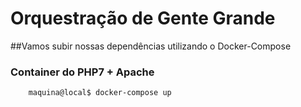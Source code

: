 # Orquestração de Gente Grande

##Vamos subir nossas dependências utilizando o Docker-Compose

### Container do PHP7 + Apache
``` 
	maquina@local$ docker-compose up
``` 
